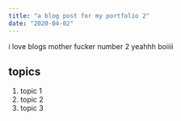 ```yaml
---
title: "a blog post for my portfolio 2"
date: "2020-04-02"
---
```


i love blogs mother fucker number 2 yeahhh boiiii 

## topics

1. topic 1
2. topic 2
3. topic 3